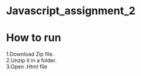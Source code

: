 # Javascript_assignment_2
# How to run <br>
1.Download Zip file.<br>
2.Unzip it in a folder.<br>
3.Open .Html file
